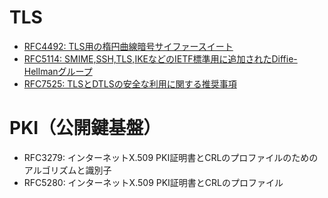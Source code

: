 # TLS

* [RFC4492: TLS用の楕円曲線暗号サイファースイート](rfc4492.txt)
* [RFC5114: SMIME,SSH,TLS,IKEなどのIETF標準用に追加されたDiffie-Hellmanグループ](rfc5114.txt)
* [RFC7525: TLSとDTLSの安全な利用に関する推奨事項](rfc7525.txt)

# PKI（公開鍵基盤）

* RFC3279: インターネットX.509 PKI証明書とCRLのプロファイルのためのアルゴリズムと識別子
* RFC5280: インターネットX.509 PKI証明書とCRLのプロファイル